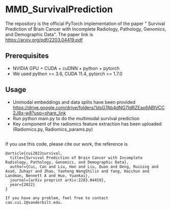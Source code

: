 # MMD_SurvivalPrediction

The repository is the official PyTorch implementation of the paper " 
Survival Prediction of Brain Cancer with Incomplete Radiology, Pathology, Genomics, and Demographic Data". 
The paper link is https://arxiv.org/pdf/2203.04419.pdf


## Prerequisites
* NVIDIA GPU + CUDA + cuDNN + python + pytorch
* We used python >= 3.6, CUDA 11.4, pytorch >= 1.7.0 

## Usage
* Unimodal embeddings and data splits have been provided https://drive.google.com/drive/folders/1dsG7Ab4dNG7IdRZEax6ABIVCC2J8x-w8?usp=share_link
* Run python main.py to do the multimodal survival prediction   
* Key component of the radiomics feature extraction has been uploaded (Radiomics.py, Radiomics_params.py)
  
## 
If you use this code, please cite our work, the reference is
```
@article{cui2022survival,
  title={Survival Prediction of Brain Cancer with Incomplete Radiology, Pathology, Genomics, and Demographic Data},
  author={Cui, Can and Liu, Han and Liu, Quan and Deng, Ruining and Asad, Zuhayr and Zhao, Yaohong WangShilin and Yang, Haichun and Landman, Bennett A and Huo, Yuankai},
  journal={arXiv preprint arXiv:2203.04419},
  year={2022}
}

If you have any problem, feel free to contact can.cui.1@vanderbilt.edu.
